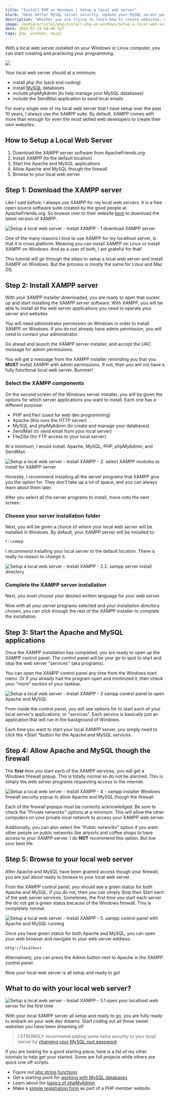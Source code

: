 ```yaml
---
title: "Install PHP on Windows | Setup a local web server"
blurb: "Have better MySQL server security. Update your MySQL server password, directly from the command line."
description: "Whether you are trying to learn how to create websites, or trying to learn WordPress, the best way to learn web development is to setup a local web server."
image: /media/articles/php/install-php-on-windows/Setup-a-local-web-server-Install-XAMPP-0-featured.png
date: 2019-07-19 00:00 EST
tags: php, windows, mysql
---
```


With a local web server installed on your Windows or Linux computer, you can start creating and practicing your programming.

![](/media/articles/php/install-php-on-windows/Setup-a-local-web-server-Install-XAMPP-0-featured.png)

Your local web server should at a minimum:

- install php (for back end coding)
- install [MySQL](/tags/mysql) databases
- include phpMyAdmin (to help manage your MySQL databases)
- include the SendMail application to send local emails

For every single one of my local web server that I have setup over the past 10 years, I always use the XAMPP suite. By default, XAMPP comes with more than enough for even the most skilled web developers to create their own websites.

## How to Setup a Local Web Server

1. Download the XAMPP server software from ApacheFriends.org
2. Install XAMPP (to the default location)
3. Start the Apache and MySQL applications
4. Allow Apache and MySQL though the firewall
5. Browse to your local web server

## Step 1: Download the XAMPP server

Like I said before, I always use XAMPP for my local web servers. It is a free open source software suite created by the good people at ApacheFriends.org. So browse over to their website [here](https://apachefriends.org) to download the latest version of XAMPP.

![Setup a local web server - Install XAMPP - 1 download XAMPP server](/media/articles/php/install-php-on-windows/Setup-a-local-web-server-Install-XAMPP-1-download-XAMPP-server-1024x640.png)

One of the many reasons I love to use XAMPP for my localhost server, is that it is cross platform. Meaning you can install XAMPP on Linux or install XAMPP on Windows. And as a user of both, I am grateful for that!

<div class="msg note text">
This tutorial will go through the steps to setup a local web server and install XAMPP on Windows. But the process is mostly the same for Linux and Mac OS.
</div>

## Step 2: Install XAMPP server

With your XAMPP installer downloaded, you are ready to open that sucker up and start installing the XAMPP server software. With XAMPP, you will be able to install all the web server applications you need to operate your server and websites.

<div class="msg note text">
You will need administrator permission on Windows in order to install XAMPP on Windows. If you do not already have admin permission, you will need to contact your administrator.
</div>

Go ahead and launch the XAMPP server installer, and accept the UAC message for admin permissions.

You will get a message from the XAMPP installer reminding you that you **MUST** install XAMPP with admin permissions. If not, then you will not have a fully functional local web server. Bummer!

### Select the XAMPP components

On the second screen of the Windows server installer, you will be given the options for which server applications you want to install. Each one has a different purpose:

- PHP and Perl (used for web dev programming)
- Apache (this runs the HTTP server)
- MySQL and phpMyAdmin (to create and manage your databases)
- SendMail (to send email from your local server)
- FileZilla (for FTP access to your local server)

<div class="msg note text">
At a minimum, I would install: Apache, MySQL, PHP, phpMyAdmin, and SendMail.
</div>

![Setup a local web server - Install XAMPP - 2. select XAMPP modules to install for XAMPP server](/media/articles/php/install-php-on-windows/Setup-a-local-web-server-Install-XAMPP-2.-select-XAMPP-modules-1024x874.png)

Honestly, I recommend installing all the server programs that XAMPP give you the option for. They don't take up a lot of space, and you can always learn about them later.

After you select all the server programs to install, move onto the next screen.

### Choose your server installation folder

Next, you will be given a choice of where your local web server will be installed in Windows. By default, your XAMPP server will be installed to:

```bash
C:\xampp
```

I recommend installing your local server to the default location. There is really no reason to change it.

![Setup a local web server - Install XAMPP - 2.2. xampp server install directory](/media/articles/php/install-php-on-windows/Setup-a-local-web-server-Install-XAMPP-2.2.-xampp-server-install-directory-1024x872.png)

### Complete the XAMPP server installation

Next, you must choose your desired written language for your web server.

Now with all your server programs selected and your installation directory chosen, you can click through the rest of the XAMPP installer to complete the installation.

## Step 3: Start the Apache and MySQL applications

Once the XAMPP installation has completed, you are ready to open up the XAMPP control panel. The control panel will be your go to spot to start and stop the web server "services" (aka programs).

You can open the XAMPP control panel any time from the Windows start menu. Or if you already had the program open and minimized it, then check your "more" section of your taskbar.

![Setup a local web server - Install XAMPP - 3 xampp control panel to open Apache and MySQL](/media/articles/php/install-php-on-windows/Setup-a-local-web-server-Install-XAMPP-3-xampp-control-panel-1024x665.png)

From inside the control panel, you will see options for to start each of your local server's applications, or "services". Each service is basically just an application that will run in the background of Windows.

Each time you want to start your local XAMPP server, you simply need to click the *Start *button for the Apache and MySQL services.

## Step 4: Allow Apache and MySQL though the firewall

The **first** time you start each of the XAMPP services, you will get a Windows firewall popup. This is totally normal so do not be alarmed. This is simply the web server programs requesting access to the internet.

![Setup a local web server - Install XAMPP - 4 - xampp installer Windows firewall security popup to allow Apache and MySQL though the firewall](/media/articles/php/install-php-on-windows/Setup-a-local-web-server-Install-XAMPP-4-xampp-installer-Windows-firewall-security-popup-1024x751.png)

Each of the firewall popups must be correctly acknowledged. Be sure to check the "Private networks" options at a minimum. This will allow the other computers on your private local network to access your XAMPP web server.

Additionally, you can also select the "Public networks" option if you want other people on public networks like airports and coffee shops to have access to your XAMPP server. I do **NOT** recommend this option. But live your best life.

## Step 5: Browse to your local web server

After Apache and MySQL have been granted access though your firewall, you are just about ready to browse to your local web server.

From the XAMPP control panel, you should see a green status for both Apache and MySQL. If you do not, then you can simply Stop then Start each of the web server services. Sometimes, the first time you start each server the do not get a green status because of the Windows firewall. This is completely normal.

![Setup a local web server - Install XAMPP - 5. xampp control panel with Apache and MySQL running](/media/articles/php/install-php-on-windows/Setup-a-local-web-server-Install-XAMPP-5.-xampp-control-panel-runnin-1024x670.png)

Once you have green status for both Apache and MySQL, you can open your web browser and navigate to your web server address:

```
http://localhost
```

Alternatively, you can press the Admin button next to Apache in the XAMPP control panel.

Now your local web server is all setup and ready to go!

## What to do with your local web server?

![Setup a local web server - Install XAMPP - 5.1 open your localhost web server for the first time](/media/articles/php/install-php-on-windows/Setup-a-local-web-server-Install-XAMPP-5.1-open-your-localhost-web-server-for-the-first-time-1024x629.png)

With your local XAMPP server all setup and ready to go, you are fully ready to embark on your web dev dreams. Start coding out all those sweet websites you have been dreaming of!

> I STRONGLY recommend adding some extra security to your local server by [changing your MySQL root password](/articles/change-mysql-password-from-command-line).

If you are looking for a good starting place, here is a list of my other tutorials to help get your started. Some are full projects while others are quick one off scripts.

- Figure out [php string functions](https://heytuts.com/web-dev/php/php-basics-strings)
- Get a starting point for [working with MySQL databases](https://heytuts.com/web-dev/php/learn-php-basics-database-operations-with-mysqli)
- Learn about the [basics of phpMyAdmin](https://heytuts.com/web-dev/introduction-to-phpmyadmin-what-is-phpmyadmin)
- Make a [simple registration form](https://heytuts.com/web-dev/make-a-simple-registration-form-in-php) as part of a PHP member website
